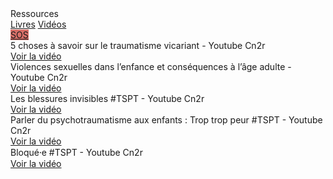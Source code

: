 <div class="banner">
    <div class="title">Ressources</div>
</div>

<div class="tabbar">
    <a href="/livres">Livres</a>
    <a href="/videos" class="active">Vidéos</a>
    <div style="flex: 1;"></div>
    <a href="https://3114.fr/je-suis-en-souffrance/" onclick="app.sos(event); return false" style="background: #d97069;">SOS</a>
</div>
<div class="tab cardset">
    <div class="card">
        <img src="{{ ASSET static/videos/trauma_vicariant.webp }}" alt="" />
        <div>
            <div class="title">5 choses à savoir sur le traumatisme vicariant - Youtube Cn2r</div>
            <div class="buttons">
                <a href="https://www.youtube.com/watch?v=uqbGbUkTEcY" target="_blank">Voir la vidéo</a>
            </div>
        </div>
    </div>
    <div class="card">
        <img src="{{ ASSET static/videos/violences_sexuelles_enfance.webp }}" alt="" />
        <div>
            <div class="title">Violences sexuelles dans l’enfance et conséquences à l’âge adulte - Youtube Cn2r</div>
            <div class="buttons">
                <a href="https://www.youtube.com/watch?v=ZMAn4F-udNM" target="_blank">Voir la vidéo</a>
            </div>
        </div>
    </div>
    <div class="card">
        <img src="{{ ASSET static/videos/blessures_invisibles.webp }}" alt="" />
        <div>
            <div class="title">Les blessures invisibles #TSPT - Youtube Cn2r</div>
            <div class="buttons">
                <a href="https://www.youtube.com/watch?v=pqQdnFVp3z4" target="_blank">Voir la vidéo</a>
            </div>
        </div>
    </div>
    <div class="card">
        <img src="{{ ASSET static/videos/trop_trop_peur.webp }}" alt="" />
        <div>
            <div class="title">Parler du psychotraumatisme aux enfants : Trop trop peur #TSPT - Youtube Cn2r</div>
            <div class="buttons">
                <a href="https://www.youtube.com/watch?v=swVzn-zhkqw" target="_blank">Voir la vidéo</a>
            </div>
        </div>
    </div>
    <div class="card">
        <img src="{{ ASSET static/videos/bloque_bloquee.webp }}" alt="" />
        <div>
            <div class="title">Bloqué⸱e #TSPT - Youtube Cn2r</div>
            <div class="buttons">
                <a href="https://www.youtube.com/watch?v=3BZT3CjelXU" target="_blank">Voir la vidéo</a>
            </div>
        </div>
    </div>
</div>
